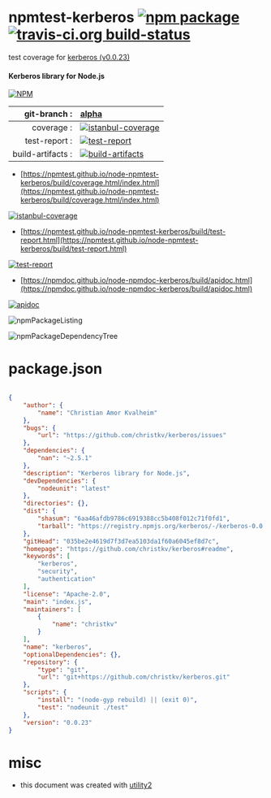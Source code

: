 # npmtest-kerberos [![npm package](https://img.shields.io/npm/v/npmtest-kerberos.svg?style=flat-square)](https://www.npmjs.org/package/npmtest-kerberos) [![travis-ci.org build-status](https://api.travis-ci.org/npmtest/node-npmtest-kerberos.svg)](https://travis-ci.org/npmtest/node-npmtest-kerberos)

test coverage for  [kerberos (v0.0.23)](https://github.com/christkv/kerberos#readme)
#### Kerberos library for Node.js

[![NPM](https://nodei.co/npm/kerberos.png?downloads=true&downloadRank=true&stars=true)](https://www.npmjs.com/package/kerberos)

| git-branch : | [alpha](https://github.com/npmtest/node-npmtest-kerberos/tree/alpha)|
|--:|:--|
| coverage : | [![istanbul-coverage](https://npmtest.github.io/node-npmtest-kerberos/build/coverage.badge.svg)](https://npmtest.github.io/node-npmtest-kerberos/build/coverage.html/index.html)|
| test-report : | [![test-report](https://npmtest.github.io/node-npmtest-kerberos/build/test-report.badge.svg)](https://npmtest.github.io/node-npmtest-kerberos/build/test-report.html)|
| build-artifacts : | [![build-artifacts](https://npmtest.github.io/node-npmtest-kerberos/glyphicons_144_folder_open.png)](https://github.com/npmtest/node-npmtest-kerberos/tree/gh-pages/build)|

- [https://npmtest.github.io/node-npmtest-kerberos/build/coverage.html/index.html](https://npmtest.github.io/node-npmtest-kerberos/build/coverage.html/index.html)

[![istanbul-coverage](https://npmtest.github.io/node-npmtest-kerberos/build/screenCapture.buildCi.browser.%252Ftmp%252Fbuild%252Fcoverage.lib.html.png)](https://npmtest.github.io/node-npmtest-kerberos/build/coverage.html/index.html)

- [https://npmtest.github.io/node-npmtest-kerberos/build/test-report.html](https://npmtest.github.io/node-npmtest-kerberos/build/test-report.html)

[![test-report](https://npmtest.github.io/node-npmtest-kerberos/build/screenCapture.buildCi.browser.%252Ftmp%252Fbuild%252Ftest-report.html.png)](https://npmtest.github.io/node-npmtest-kerberos/build/test-report.html)

- [https://npmdoc.github.io/node-npmdoc-kerberos/build/apidoc.html](https://npmdoc.github.io/node-npmdoc-kerberos/build/apidoc.html)

[![apidoc](https://npmdoc.github.io/node-npmdoc-kerberos/build/screenCapture.buildCi.browser.%252Ftmp%252Fbuild%252Fapidoc.html.png)](https://npmdoc.github.io/node-npmdoc-kerberos/build/apidoc.html)

![npmPackageListing](https://npmtest.github.io/node-npmtest-kerberos/build/screenCapture.npmPackageListing.svg)

![npmPackageDependencyTree](https://npmtest.github.io/node-npmtest-kerberos/build/screenCapture.npmPackageDependencyTree.svg)



# package.json

```json

{
    "author": {
        "name": "Christian Amor Kvalheim"
    },
    "bugs": {
        "url": "https://github.com/christkv/kerberos/issues"
    },
    "dependencies": {
        "nan": "~2.5.1"
    },
    "description": "Kerberos library for Node.js",
    "devDependencies": {
        "nodeunit": "latest"
    },
    "directories": {},
    "dist": {
        "shasum": "6aa46afdb9786c6919388cc5b408f012c71f0fd1",
        "tarball": "https://registry.npmjs.org/kerberos/-/kerberos-0.0.23.tgz"
    },
    "gitHead": "035be2e4619d7f3d7ea5103da1f60a6045ef8d7c",
    "homepage": "https://github.com/christkv/kerberos#readme",
    "keywords": [
        "kerberos",
        "security",
        "authentication"
    ],
    "license": "Apache-2.0",
    "main": "index.js",
    "maintainers": [
        {
            "name": "christkv"
        }
    ],
    "name": "kerberos",
    "optionalDependencies": {},
    "repository": {
        "type": "git",
        "url": "git+https://github.com/christkv/kerberos.git"
    },
    "scripts": {
        "install": "(node-gyp rebuild) || (exit 0)",
        "test": "nodeunit ./test"
    },
    "version": "0.0.23"
}
```



# misc
- this document was created with [utility2](https://github.com/kaizhu256/node-utility2)
